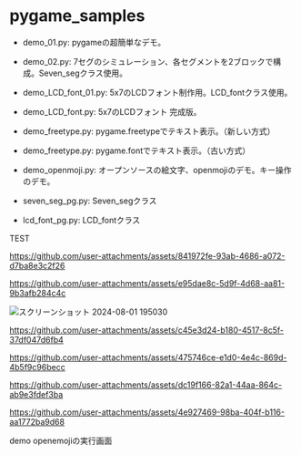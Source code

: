 # pygame_samples

 - demo_01.py: pygameの超簡単なデモ。
 - demo_02.py: 7セグのシミュレーション、各セグメントを2ブロックで構成。Seven_segクラス使用。
 - demo_LCD_font_01.py: 5x7のLCDフォント制作用。LCD_fontクラス使用。
 - demo_LCD_font.py: 5x7のLCDフォント 完成版。

 - demo_freetype.py: pygame.freetypeでテキスト表示。（新しい方式）
 - demo_freetype.py: pygame.fontでテキスト表示。（古い方式）
 - demo_openmoji.py: オープンソースの絵文字、openmojiのデモ。キー操作のデモ。
 - seven_seg_pg.py: Seven_segクラス
 - lcd_font_pg.py: LCD_fontクラス

TEST

https://github.com/user-attachments/assets/841972fe-93ab-4686-a072-d7ba8e3c2f26

https://github.com/user-attachments/assets/e95dae8c-5d9f-4d68-aa81-9b3afb284c4c

![スクリーンショット 2024-08-01 195030](https://github.com/user-attachments/assets/99839488-0d5e-4bcf-a61e-2429912ca59a)

https://github.com/user-attachments/assets/c45e3d24-b180-4517-8c5f-37df047d6fb4

https://github.com/user-attachments/assets/475746ce-e1d0-4e4c-869d-4b5f9c96becc

https://github.com/user-attachments/assets/dc19f166-82a1-44aa-864c-ab9e3fdef3ba


https://github.com/user-attachments/assets/4e927469-98ba-404f-b116-aa1772ba9d68

demo openemojiの実行画面
